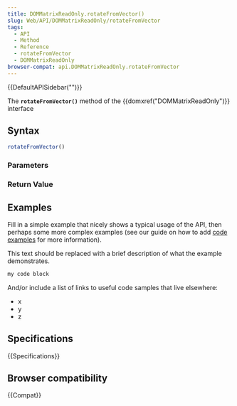 ```yaml
---
title: DOMMatrixReadOnly.rotateFromVector()
slug: Web/API/DOMMatrixReadOnly/rotateFromVector
tags:
  - API
  - Method
  - Reference
  - rotateFromVector
  - DOMMatrixReadOnly
browser-compat: api.DOMMatrixReadOnly.rotateFromVector
---
```

{{DefaultAPISidebar("")}}

The **`rotateFromVector()`** method of the {{domxref("DOMMatrixReadOnly")}} interface 

## Syntax

```js
rotateFromVector()
```

### Parameters



### Return Value



## Examples

Fill in a simple example that nicely shows a typical usage of the API, then perhaps some more complex examples (see our guide on how to add [code examples](/en-US/docs/MDN/Contribute/Structures/Code_examples) for more information).

This text should be replaced with a brief description of what the example demonstrates.

```js
my code block
```

And/or include a list of links to useful code samples that live elsewhere:

*   x
*   y
*   z

## Specifications

{{Specifications}}

## Browser compatibility

{{Compat}}

